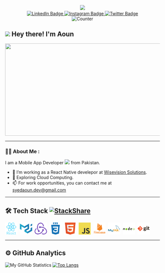 

<div id="header" align="center">
  <img src="https://media.giphy.com/media/M9gbBd9nbDrOTu1Mqx/giphy.gif" width="100"/>

<div id="badges">
  <a href="https://www.linkedin.com/in/syed-aoun-abbas-naqvi/">
    <img src="https://img.shields.io/badge/LinkedIn-blue?style=for-the-badge&logo=linkedin&logoColor=white" alt="LinkedIn Badge"/>
  </a>
  <a href="https://www.instagram.com/aoundev.tech/">
    <img src="https://img.shields.io/badge/Instagram-lightgray?style=for-the-badge&logo=instagram&logoColor=white" alt="Instagram Badge"/>
  </a>
  <a href="https://twitter.com/Saoun_naqvi">
    <img src="https://img.shields.io/badge/Twitter-blue?style=for-the-badge&logo=twitter&logoColor=white" alt="Twitter Badge"/>
  </a>
</div>
<img src="https://komarev.com/ghpvc/?username=AounNaqvi173&style=flat-square&color=blue" alt="Counter"/>
  </div>
  
  <h2>
  <img src="https://media.giphy.com/media/hvRJCLFzcasrR4ia7z/giphy.gif" width="30px"/>
     Hey there! I'm Aoun
</h2>
  <div align="center">
  <img src="https://media.giphy.com/media/dWesBcTLavkZuG35MI/giphy.gif" width="600" height="300"/>
  </div>

---

### :woman_technologist: About Me :

I am a Mobile App Developer <img src="https://media.giphy.com/media/WUlplcMpOCEmTGBtBW/giphy.gif" width="30"> from Pakistan.
- :telescope: I’m working as a React Native  develepor at [Wisevision Solutions](https://wisevision.dev/).
- :seedling: Exploring Cloud Computing.
- :mailbox: For work opportunities, you can contact me at syedaoun.dev@gmail.com
---
## :hammer_and_wrench: Tech Stack [![StackShare](http://img.shields.io/badge/tech-stack-0690fa.svg?style=flat)](https://stackshare.io/aounnaqvi173/my-stack)

<div>
  <img src="https://github.com/devicons/devicon/blob/master/icons/react/react-original-wordmark.svg" title="React" alt="React" width="40" height="40"/>&nbsp;
  <img src="https://github.com/devicons/devicon/blob/master/icons/materialui/materialui-original.svg" title="Material UI" alt="Material UI" width="40" height="40"/>&nbsp;
  <img src="https://github.com/devicons/devicon/blob/master/icons/redux/redux-original.svg" title="Redux" alt="Redux " width="40" height="40"/>&nbsp;
  <img src="https://github.com/devicons/devicon/blob/master/icons/css3/css3-plain-wordmark.svg"  title="CSS3" alt="CSS" width="40" height="40"/>&nbsp;
  <img src="https://github.com/devicons/devicon/blob/master/icons/html5/html5-original.svg" title="HTML5" alt="HTML" width="40" height="40"/>&nbsp;
  <img src="https://github.com/devicons/devicon/blob/master/icons/javascript/javascript-original.svg" title="JavaScript" alt="JavaScript" width="40" height="40"/>&nbsp;
  <img src="https://github.com/devicons/devicon/blob/master/icons/firebase/firebase-plain-wordmark.svg" title="Firebase" alt="Firebase" width="40" height="40"/>&nbsp;
  <img src="https://github.com/devicons/devicon/blob/master/icons/mysql/mysql-original-wordmark.svg" title="MySQL"  alt="MySQL" width="40" height="40"/>&nbsp;
  <img src="https://github.com/devicons/devicon/blob/master/icons/nodejs/nodejs-original-wordmark.svg" title="NodeJS" alt="NodeJS" width="40" height="40"/>&nbsp;
   <img src="https://github.com/devicons/devicon/blob/master/icons/git/git-original-wordmark.svg" title="Git" **alt="Git" width="40" height="40"/>&nbsp;
</div>
  
   
 
  ---
  ## :gear: GitHub Analytics
  
 ![My GitHub Statistics](https://github-readme-stats.vercel.app/api?username=AounNaqvi173&show_icons=true&theme=dark)  [![Top Langs](https://github-readme-stats.vercel.app/api/top-langs/?username=AounNaqvi173&layout=compact&theme=vision-friendly-dark)](https://github.com/anuraghazra/github-readme-stats)


